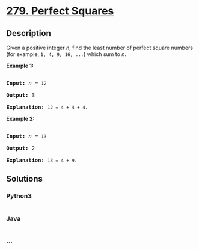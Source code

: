 # [279. Perfect Squares](https://leetcode.com/problems/perfect-squares)

## Description
<p>Given a positive integer <i>n</i>, find the least number of perfect square numbers (for example, <code>1, 4, 9, 16, ...</code>) which sum to <i>n</i>.</p>



<p><b>Example 1:</b></p>



<pre>

<b>Input:</b> <i>n</i> = <code>12</code>

<b>Output:</b> 3 

<strong>Explanation: </strong><code>12 = 4 + 4 + 4.</code></pre>



<p><b>Example 2:</b></p>



<pre>

<b>Input:</b> <i>n</i> = <code>13</code>

<b>Output:</b> 2

<strong>Explanation: </strong><code>13 = 4 + 9.</code></pre>


## Solutions


<!-- tabs:start -->

### **Python3**

```python

```

### **Java**

```java

```

### **...**
```

```

<!-- tabs:end -->